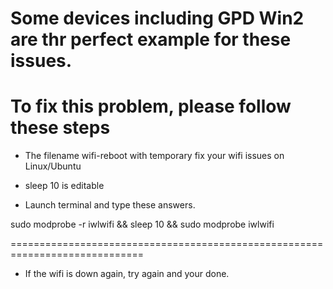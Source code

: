 # Some devices including GPD Win2 are thr perfect example for these issues.
# To fix this problem, please follow these steps

- The filename wifi-reboot with temporary fix your wifi issues on Linux/Ubuntu

- sleep 10 is editable

- Launch terminal and type these answers.

sudo modprobe -r iwlwifi && sleep 10 && sudo modprobe iwlwifi

=============================================================================

- If the wifi is down again, try again and your done.
